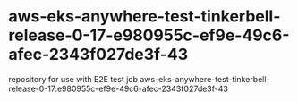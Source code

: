 # aws-eks-anywhere-test-tinkerbell-release-0-17-e980955c-ef9e-49c6-afec-2343f027de3f-43
repository for use with E2E test job aws-eks-anywhere-test-tinkerbell-release-0-17:e980955c-ef9e-49c6-afec-2343f027de3f-43

